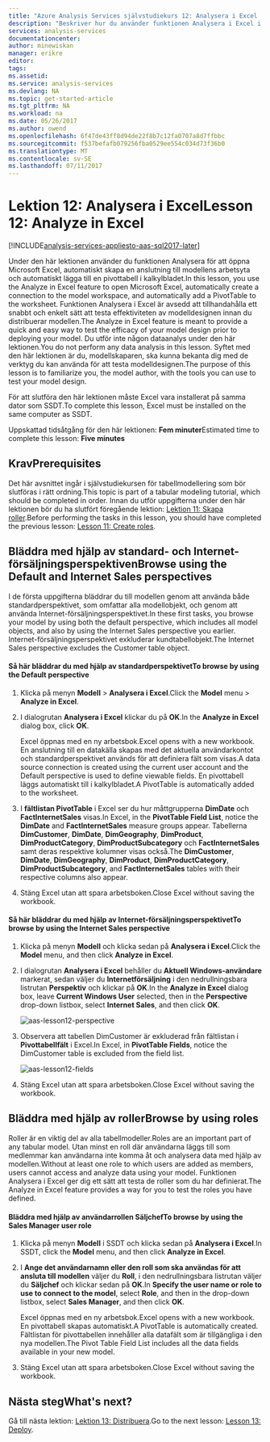 ```yaml
---
title: "Azure Analysis Services självstudiekurs 12: Analysera i Excel | Microsoft Docs"
description: "Beskriver hur du använder funktionen Analysera i Excel i Azure Analysis Services-självstudieprojektet."
services: analysis-services
documentationcenter: 
author: minewiskan
manager: erikre
editor: 
tags: 
ms.assetid: 
ms.service: analysis-services
ms.devlang: NA
ms.topic: get-started-article
ms.tgt_pltfrm: NA
ms.workload: na
ms.date: 05/26/2017
ms.author: owend
ms.openlocfilehash: 6f47de43ff8d94de22f8b7c12fa0707a8d7ffbbc
ms.sourcegitcommit: f537befafb079256fba0529ee554c034d73f36b0
ms.translationtype: MT
ms.contentlocale: sv-SE
ms.lasthandoff: 07/11/2017
---
```

# <a name="lesson-12-analyze-in-excel"></a><span data-ttu-id="f54d6-103">Lektion 12: Analysera i Excel</span><span class="sxs-lookup"><span data-stu-id="f54d6-103">Lesson 12: Analyze in Excel</span></span>

[!INCLUDE[analysis-services-appliesto-aas-sql2017-later](../../../includes/analysis-services-appliesto-aas-sql2017-later.md)]

<span data-ttu-id="f54d6-104">Under den här lektionen använder du funktionen Analysera för att öppna Microsoft Excel, automatiskt skapa en anslutning till modellens arbetsyta och automatiskt lägga till en pivottabell i kalkylbladet.</span><span class="sxs-lookup"><span data-stu-id="f54d6-104">In this lesson, you use the Analyze in Excel feature to open Microsoft Excel, automatically create a connection to the model workspace, and automatically add a PivotTable to the worksheet.</span></span> <span data-ttu-id="f54d6-105">Funktionen Analysera i Excel är avsedd att tillhandahålla ett snabbt och enkelt sätt att testa effektiviteten av modelldesignen innan du distribuerar modellen.</span><span class="sxs-lookup"><span data-stu-id="f54d6-105">The Analyze in Excel feature is meant to provide a quick and easy way to test the efficacy of your model design prior to deploying your model.</span></span> <span data-ttu-id="f54d6-106">Du utför inte någon dataanalys under den här lektionen.</span><span class="sxs-lookup"><span data-stu-id="f54d6-106">You do not perform any data analysis in this lesson.</span></span> <span data-ttu-id="f54d6-107">Syftet med den här lektionen är du, modellskaparen, ska kunna bekanta dig med de verktyg du kan använda för att testa modelldesignen.</span><span class="sxs-lookup"><span data-stu-id="f54d6-107">The purpose of this lesson is to familiarize you, the model author, with the tools you can use to test your model design.</span></span>   
  
<span data-ttu-id="f54d6-108">För att slutföra den här lektionen måste Excel vara installerat på samma dator som SSDT.</span><span class="sxs-lookup"><span data-stu-id="f54d6-108">To complete this lesson, Excel must be installed on the same computer as SSDT.</span></span>
  
<span data-ttu-id="f54d6-109">Uppskattad tidsåtgång för den här lektionen: **Fem minuter**</span><span class="sxs-lookup"><span data-stu-id="f54d6-109">Estimated time to complete this lesson: **Five minutes**</span></span>  
  
## <a name="prerequisites"></a><span data-ttu-id="f54d6-110">Krav</span><span class="sxs-lookup"><span data-stu-id="f54d6-110">Prerequisites</span></span>  
<span data-ttu-id="f54d6-111">Det här avsnittet ingår i självstudiekursen för tabellmodellering som bör slutföras i rätt ordning.</span><span class="sxs-lookup"><span data-stu-id="f54d6-111">This topic is part of a tabular modeling tutorial, which should be completed in order.</span></span> <span data-ttu-id="f54d6-112">Innan du utför uppgifterna under den här lektionen bör du ha slutfört föregående lektion: [Lektion 11: Skapa roller](../tutorials/aas-lesson-11-create-roles.md).</span><span class="sxs-lookup"><span data-stu-id="f54d6-112">Before performing the tasks in this lesson, you should have completed the previous lesson: [Lesson 11: Create roles](../tutorials/aas-lesson-11-create-roles.md).</span></span>  
  
## <a name="browse-using-the-default-and-internet-sales-perspectives"></a><span data-ttu-id="f54d6-113">Bläddra med hjälp av standard- och Internet-försäljningsperspektiven</span><span class="sxs-lookup"><span data-stu-id="f54d6-113">Browse using the Default and Internet Sales perspectives</span></span>  
<span data-ttu-id="f54d6-114">I de första uppgifterna bläddrar du till modellen genom att använda både standardperspektivet, som omfattar alla modellobjekt, och genom att använda Internet-försäljningsperspektivet.</span><span class="sxs-lookup"><span data-stu-id="f54d6-114">In these first tasks, you browse your model by using both the default perspective, which includes all model objects, and also by using the Internet Sales perspective you earlier.</span></span> <span data-ttu-id="f54d6-115">Internet-försäljningsperspektivet exkluderar kundtabellobjekt.</span><span class="sxs-lookup"><span data-stu-id="f54d6-115">The Internet Sales perspective excludes the Customer table object.</span></span>  
  
#### <a name="to-browse-by-using-the-default-perspective"></a><span data-ttu-id="f54d6-116">Så här bläddrar du med hjälp av standardperspektivet</span><span class="sxs-lookup"><span data-stu-id="f54d6-116">To browse by using the Default perspective</span></span>  
  
1.  <span data-ttu-id="f54d6-117">Klicka på menyn **Modell** > **Analysera i Excel**.</span><span class="sxs-lookup"><span data-stu-id="f54d6-117">Click the **Model** menu > **Analyze in Excel**.</span></span>  
  
2.  <span data-ttu-id="f54d6-118">I dialogrutan **Analysera i Excel** klickar du på **OK**.</span><span class="sxs-lookup"><span data-stu-id="f54d6-118">In the **Analyze in Excel** dialog box, click **OK**.</span></span>  
  
    <span data-ttu-id="f54d6-119">Excel öppnas med en ny arbetsbok.</span><span class="sxs-lookup"><span data-stu-id="f54d6-119">Excel opens with a new workbook.</span></span> <span data-ttu-id="f54d6-120">En anslutning till en datakälla skapas med det aktuella användarkontot och standardperspektivet används för att definiera fält som visas.</span><span class="sxs-lookup"><span data-stu-id="f54d6-120">A data source connection is created using the current user account and the Default perspective is used to define viewable fields.</span></span> <span data-ttu-id="f54d6-121">En pivottabell läggs automatiskt till i kalkylbladet.</span><span class="sxs-lookup"><span data-stu-id="f54d6-121">A PivotTable is automatically added to the worksheet.</span></span>  
  
3.  <span data-ttu-id="f54d6-122">I **fältlistan PivotTable** i Excel ser du hur måttgrupperna **DimDate** och **FactInternetSales** visas.</span><span class="sxs-lookup"><span data-stu-id="f54d6-122">In Excel, in the **PivotTable Field List**, notice the **DimDate** and **FactInternetSales** measure groups appear.</span></span> <span data-ttu-id="f54d6-123">Tabellerna **DimCustomer**, **DimDate**, **DimGeography**, **DimProduct**, **DimProductCategory**, **DimProductSubcategory** och **FactInternetSales** samt deras respektive kolumner visas också.</span><span class="sxs-lookup"><span data-stu-id="f54d6-123">The **DimCustomer**, **DimDate**, **DimGeography**, **DimProduct**, **DimProductCategory**, **DimProductSubcategory**, and **FactInternetSales** tables with their respective columns also appear.</span></span>  
  
4.  <span data-ttu-id="f54d6-124">Stäng Excel utan att spara arbetsboken.</span><span class="sxs-lookup"><span data-stu-id="f54d6-124">Close Excel without saving the workbook.</span></span>  
  
#### <a name="to-browse-by-using-the-internet-sales-perspective"></a><span data-ttu-id="f54d6-125">Så här bläddrar du med hjälp av Internet-försäljningsperspektivet</span><span class="sxs-lookup"><span data-stu-id="f54d6-125">To browse by using the Internet Sales perspective</span></span>  
  
1.  <span data-ttu-id="f54d6-126">Klicka på menyn **Modell** och klicka sedan på **Analysera i Excel**.</span><span class="sxs-lookup"><span data-stu-id="f54d6-126">Click the **Model** menu, and then click **Analyze in Excel**.</span></span>  
  
2.  <span data-ttu-id="f54d6-127">I dialogrutan **Analysera i Excel** behåller du **Aktuell Windows-användare** markerat, sedan väljer du **Internetförsäljning** i den nedrullningsbara listrutan **Perspektiv** och klickar på **OK**.</span><span class="sxs-lookup"><span data-stu-id="f54d6-127">In the **Analyze in Excel** dialog box, leave **Current Windows User** selected, then in the **Perspective** drop-down listbox, select **Internet Sales**, and then click **OK**.</span></span> 
    
    ![aas-lesson12-perspective](../tutorials/media/aas-lesson12-perspective.png)
    
3.  <span data-ttu-id="f54d6-129">Observera att tabellen DimCustomer är exkluderad från fältlistan i **Pivottabellfält** i Excel.</span><span class="sxs-lookup"><span data-stu-id="f54d6-129">In Excel, in **PivotTable Fields**, notice the DimCustomer table is excluded from the field list.</span></span>  
    
    ![aas-lesson12-fields](../tutorials/media/aas-lesson12-fields.png)
    
4.  <span data-ttu-id="f54d6-131">Stäng Excel utan att spara arbetsboken.</span><span class="sxs-lookup"><span data-stu-id="f54d6-131">Close Excel without saving the workbook.</span></span>  
  
## <a name="browse-by-using-roles"></a><span data-ttu-id="f54d6-132">Bläddra med hjälp av roller</span><span class="sxs-lookup"><span data-stu-id="f54d6-132">Browse by using roles</span></span>  
<span data-ttu-id="f54d6-133">Roller är en viktig del av alla tabellmodeller.</span><span class="sxs-lookup"><span data-stu-id="f54d6-133">Roles are an important part of any tabular model.</span></span> <span data-ttu-id="f54d6-134">Utan minst en roll där användarna läggs till som medlemmar kan användarna inte komma åt och analysera data med hjälp av modellen.</span><span class="sxs-lookup"><span data-stu-id="f54d6-134">Without at least one role to which users are added as members, users cannot access and analyze data using your model.</span></span> <span data-ttu-id="f54d6-135">Funktionen Analysera i Excel ger dig ett sätt att testa de roller som du har definierat.</span><span class="sxs-lookup"><span data-stu-id="f54d6-135">The Analyze in Excel feature provides a way for you to test the roles you have defined.</span></span>  
  
#### <a name="to-browse-by-using-the-sales-manager-user-role"></a><span data-ttu-id="f54d6-136">Bläddra med hjälp av användarrollen Säljchef</span><span class="sxs-lookup"><span data-stu-id="f54d6-136">To browse by using the Sales Manager user role</span></span>  
  
1.  <span data-ttu-id="f54d6-137">Klicka på menyn **Modell** i SSDT och klicka sedan på **Analysera i Excel**.</span><span class="sxs-lookup"><span data-stu-id="f54d6-137">In SSDT, click the **Model** menu, and then click **Analyze in Excel**.</span></span>  
  
2.  <span data-ttu-id="f54d6-138">I **Ange det användarnamn eller den roll som ska användas för att ansluta till modellen** väljer du **Roll**, i den nedrullningsbara listrutan väljer du **Säljchef** och klickar sedan på **OK**.</span><span class="sxs-lookup"><span data-stu-id="f54d6-138">In **Specify the user name or role to use to connect to the model**, select **Role**, and then in the drop-down listbox, select **Sales Manager**, and then click **OK**.</span></span>  
  
    <span data-ttu-id="f54d6-139">Excel öppnas med en ny arbetsbok.</span><span class="sxs-lookup"><span data-stu-id="f54d6-139">Excel opens with a new workbook.</span></span> <span data-ttu-id="f54d6-140">En pivottabell skapas automatiskt.</span><span class="sxs-lookup"><span data-stu-id="f54d6-140">A PivotTable is automatically created.</span></span> <span data-ttu-id="f54d6-141">Fältlistan för pivottabellen innehåller alla datafält som är tillgängliga i den nya modellen.</span><span class="sxs-lookup"><span data-stu-id="f54d6-141">The Pivot Table Field List includes all the data fields available in your new model.</span></span>  
      
3.  <span data-ttu-id="f54d6-142">Stäng Excel utan att spara arbetsboken.</span><span class="sxs-lookup"><span data-stu-id="f54d6-142">Close Excel without saving the workbook.</span></span>  
  
## <a name="whats-next"></a><span data-ttu-id="f54d6-143">Nästa steg</span><span class="sxs-lookup"><span data-stu-id="f54d6-143">What's next?</span></span>
<span data-ttu-id="f54d6-144">Gå till nästa lektion: [Lektion 13: Distribuera](../tutorials/aas-lesson-13-deploy.md).</span><span class="sxs-lookup"><span data-stu-id="f54d6-144">Go to the next lesson: [Lesson 13: Deploy](../tutorials/aas-lesson-13-deploy.md).</span></span>

  
  
  
